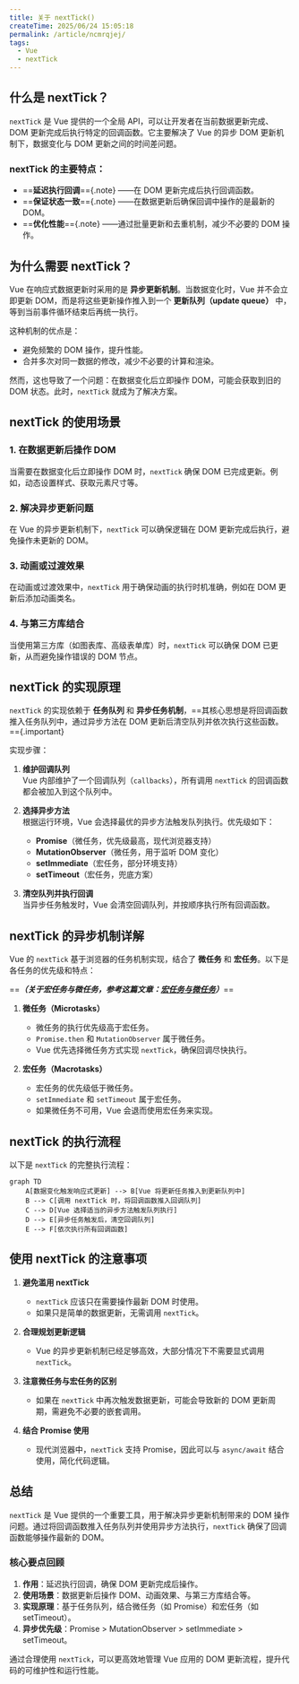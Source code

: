 ```yaml
---
title: 关于 nextTick()
createTime: 2025/06/24 15:05:18
permalink: /article/ncmrqjej/
tags:
  - Vue
  - nextTick
---
```

## 什么是 nextTick？

`nextTick` 是 Vue 提供的一个全局 API，可以让开发者在当前数据更新完成、DOM 更新完成后执行特定的回调函数。它主要解决了 Vue 的异步 DOM 更新机制下，数据变化与 DOM 更新之间的时间差问题。

### nextTick 的主要特点：
- ==**延迟执行回调**=={.note} ——在 DOM 更新完成后执行回调函数。
- ==**保证状态一致**=={.note} ——在数据更新后确保回调中操作的是最新的 DOM。
- ==**优化性能**=={.note} ——通过批量更新和去重机制，减少不必要的 DOM 操作。


## 为什么需要 nextTick？

Vue 在响应式数据更新时采用的是 **异步更新机制**。当数据变化时，Vue 并不会立即更新 DOM，而是将这些更新操作推入到一个 **更新队列（update queue）** 中，等到当前事件循环结束后再统一执行。

这种机制的优点是：
- 避免频繁的 DOM 操作，提升性能。
- 合并多次对同一数据的修改，减少不必要的计算和渲染。

然而，这也导致了一个问题：在数据变化后立即操作 DOM，可能会获取到旧的 DOM 状态。此时，`nextTick` 就成为了解决方案。


## nextTick 的使用场景

### 1. 在数据更新后操作 DOM
当需要在数据变化后立即操作 DOM 时，`nextTick` 确保 DOM 已完成更新。例如，动态设置样式、获取元素尺寸等。

### 2. 解决异步更新问题
在 Vue 的异步更新机制下，`nextTick` 可以确保逻辑在 DOM 更新完成后执行，避免操作未更新的 DOM。

### 3. 动画或过渡效果
在动画或过渡效果中，`nextTick` 用于确保动画的执行时机准确，例如在 DOM 更新后添加动画类名。

### 4. 与第三方库结合
当使用第三方库（如图表库、高级表单库）时，`nextTick` 可以确保 DOM 已更新，从而避免操作错误的 DOM 节点。

## nextTick 的实现原理

`nextTick` 的实现依赖于 **任务队列** 和 **异步任务机制**，==其核心思想是将回调函数推入任务队列中，通过异步方法在 DOM 更新后清空队列并依次执行这些函数。=={.important}

实现步骤：
1. **维护回调队列**  
   Vue 内部维护了一个回调队列（`callbacks`），所有调用 `nextTick` 的回调函数都会被加入到这个队列中。

2. **选择异步方法**  
   根据运行环境，Vue 会选择最优的异步方法触发队列执行。优先级如下：
   - **Promise**（微任务，优先级最高，现代浏览器支持）
   - **MutationObserver**（微任务，用于监听 DOM 变化）
   - **setImmediate**（宏任务，部分环境支持）
   - **setTimeout**（宏任务，兜底方案）

3. **清空队列并执行回调**  
   当异步任务触发时，Vue 会清空回调队列，并按顺序执行所有回调函数。

## nextTick 的异步机制详解

Vue 的 `nextTick` 基于浏览器的任务机制实现，结合了 **微任务** 和 **宏任务**。以下是各任务的优先级和特点：

==**_（关于宏任务与微任务，参考这篇文章：[宏任务与微任务](/前端开发/宏任务与微任务.md)）_**==

1. **微任务（Microtasks）**  
   - 微任务的执行优先级高于宏任务。
   - `Promise.then` 和 `MutationObserver` 属于微任务。
   - Vue 优先选择微任务方式实现 `nextTick`，确保回调尽快执行。

2. **宏任务（Macrotasks）**  
   - 宏任务的优先级低于微任务。
   - `setImmediate` 和 `setTimeout` 属于宏任务。
   - 如果微任务不可用，Vue 会退而使用宏任务来实现。

## nextTick 的执行流程

以下是 `nextTick` 的完整执行流程：

```mermaid
graph TD
    A[数据变化触发响应式更新] --> B[Vue 将更新任务推入到更新队列中]
    B --> C[调用 nextTick 时，将回调函数推入回调队列]
    C --> D[Vue 选择适当的异步方法触发队列执行]
    D --> E[异步任务触发后，清空回调队列]
    E --> F[依次执行所有回调函数]
```

## 使用 nextTick 的注意事项

1. **避免滥用 nextTick**  
   - `nextTick` 应该只在需要操作最新 DOM 时使用。
   - 如果只是简单的数据更新，无需调用 `nextTick`。

2. **合理规划更新逻辑**  
   - Vue 的异步更新机制已经足够高效，大部分情况下不需要显式调用 `nextTick`。

3. **注意微任务与宏任务的区别**  
   - 如果在 `nextTick` 中再次触发数据更新，可能会导致新的 DOM 更新周期，需避免不必要的嵌套调用。

4. **结合 Promise 使用**  
   - 现代浏览器中，`nextTick` 支持 Promise，因此可以与 `async/await` 结合使用，简化代码逻辑。

## 总结

`nextTick` 是 Vue 提供的一个重要工具，用于解决异步更新机制带来的 DOM 操作问题。通过将回调函数推入任务队列并使用异步方法执行，`nextTick` 确保了回调函数能够操作最新的 DOM。

### 核心要点回顾
1. **作用**：延迟执行回调，确保 DOM 更新完成后操作。
2. **使用场景**：数据更新后操作 DOM、动画效果、与第三方库结合等。
3. **实现原理**：基于任务队列，结合微任务（如 Promise）和宏任务（如 setTimeout）。
4. **异步优先级**：Promise > MutationObserver > setImmediate > setTimeout。

通过合理使用 `nextTick`，可以更高效地管理 Vue 应用的 DOM 更新流程，提升代码的可维护性和运行性能。